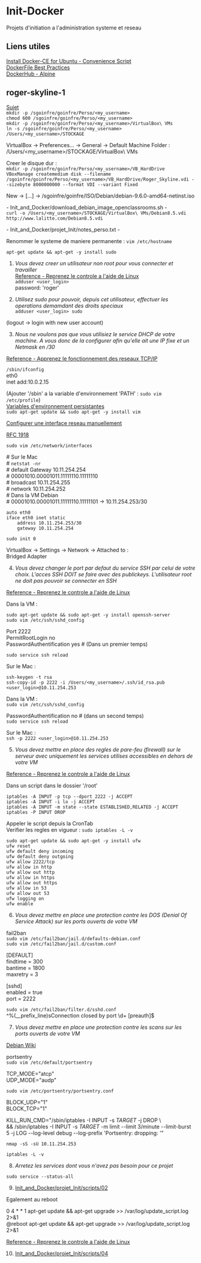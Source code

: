 # Init-Docker
Projets d'initiation a l'administration systeme et reseau

## Liens utiles
[Install Docker-CE for Ubuntu - Convenience Script](https://docs.docker.com/install/linux/docker-ce/ubuntu/#install-using-the-convenience-script)  
[DockerFile Best Practices](https://docs.docker.com/develop/develop-images/dockerfile_best-practices/)  
[DockerHub - Alpine](https://hub.docker.com/_/alpine)  

## roger-skyline-1
[Sujet](https://cdn.intra.42.fr/pdf/pdf/1510/roger-skyline-1.5.fr.pdf)  
`mkdir -p /sgoinfre/goinfre/Perso/<my_username>`  
`chmod 600 /sgoinfre/goinfre/Perso/<my_username>`  
`mkdir -p /sgoinfre/goinfre/Perso/<my_username>/VirtualBox\ VMs`  
`ln -s /sgoinfre/goinfre/Perso/<my_username> /Users/<my_username>/STOCKAGE`  

VirtualBox -\> Preferences... -\> General -\> Default Machine Folder :  
	/Users/<my_username>/STOCKAGE/VirtualBox\ VMs  

Creer le disque dur :  
`mkdir -p /sgoinfre/goinfre/Perso/<my_username>/VB_HardDrive`  
`VBoxManage createmedium disk --filename /sgoinfre/goinfre/Perso/<my_username>/VB_HardDrive/Roger_Skyline.vdi --sizebyte 8000000000 --format VDI --variant Fixed`  

New -\> \[...\] -\> /sgoinfre/goinfre/ISO/Debian/debian-9.6.0-amd64-netinst.iso  


 \- Init\_and\_Docker/download\_debian\_image\_openclassrooms.sh \-  
`curl -o /Users/<my_username>/STOCKAGE/VirtualBox\ VMs/Debian8.5.vdi http://www.lalitte.com/Debian8.5.vdi`  

 \- Init\_and\_Docker/projet\_Init/notes\_perso.txt \-  

Renommer le systeme de maniere permanente : `vim /etc/hostname`  

`apt-get update && apt-get -y install sudo`  

1. _Vous devez creer un utilisateur non root pour vous connecter et travailler_  
[Reference - Reprenez le controle a l'aide de Linux](https://openclassrooms.com/fr/courses/43538-reprenez-le-controle-a-laide-de-linux/39044-les-utilisateurs-et-les-droits)  
`adduser <user_login>`  
password: 'roger'  

2. _Utilisez sudo pour pouvoir, depuis cet utilisateur, effectuer les operations demamdant des droits speciaux_  
`adduser <user_login> sudo`  

(logout -\> login with new user account)  

3. _Nous ne voulons pas que vous utilisiez le service DHCP de votre machine. A vous donc de la configurer afin qu'elle ait une IP fixe et un Netmask en /30_  

[Reference - Apprenez le fonctionnement des reseaux TCP/IP](https://openclassrooms.com/fr/courses/857447-apprenez-le-fonctionnement-des-reseaux-tcp-ip/853668-decoupage-dune-plage-dadresses)  

`/sbin/ifconfig`  
eth0  
	inet add:10.0.2.15  

(Ajouter '/sbin' a la variable d'environnement 'PATH' : `sudo vim /etc/profile`)  
[Variables d'environnement persistantes](https://doc.ubuntu-fr.org/variables_d_environnement#variables_d_environnement_persistantes)  
`sudo apt-get update && sudo apt-get -y install vim`  

[Configurer une interface reseau manuellement](https://wiki.debian.org/fr/NetworkConfiguration)  

[RFC 1918](https://openclassrooms.com/fr/courses/857447-apprenez-le-fonctionnement-des-reseaux-tcp-ip/853441-la-couche-3#/id/r-2152680)  

`sudo vim /etc/network/interfaces`  

\# Sur le Mac  
\# `netstat -nr`  
\# default Gateway 10.11.254.254  
\# 00001010.00001011.11111110.11111110  
\# broadcast 10.11.254.255  
\# network 10.11.254.252  
\# Dans la VM Debian  
\# 00001010.00001011.11111110.11111101 -\>  10.11.254.253/30  

```
auto eth0
iface eth0 inet static
	address 10.11.254.253/30
	gateway 10.11.254.254
```

`sudo init 0`  

VirtualBox -\> Settings -\> Network -\> Attached to :  
	Bridged Adapter  

4. _Vous devez changer le port par defaut du service SSH par celui de votre choix. L'acces SSH DOIT se faire avec des publickeys. L'utilisateur root ne doit pas pouvoir se connecter en SSH_  

[Reference - Reprenez le controle a l'aide de Linux](https://openclassrooms.com/fr/courses/43538-reprenez-le-controle-a-laide-de-linux/41773-la-connexion-securisee-a-distance-avec-ssh#/id/r-2282884)  

Dans la VM :  

`sudo apt-get update && sudo apt-get -y install openssh-server`  
`sudo vim /etc/ssh/sshd_config`  

Port 2222  
PermitRootLogin no  
PasswordAuthentification yes # (Dans un premier temps)  

`sudo service ssh reload`  

Sur le Mac :  

`ssh-keygen -t rsa`  
`ssh-copy-id -p 2222 -i /Users/<my_username>/.ssh/id_rsa.pub <user_login>@10.11.254.253`  

Dans la VM :  
`sudo vim /etc/ssh/sshd_config`  

PasswordAuthentification no # (dans un second temps)  
`sudo service ssh reload`  

Sur le Mac :  
`ssh -p 2222 <user_login>@10.11.254.253`  


5. _Vous devez mettre en place des regles de pare-feu (firewall) sur le serveur avec uniquement les services utilises accessibles en dehors de votre VM_  

[Reference - Reprenez le controle a l'aide de Linux](https://openclassrooms.com/fr/courses/43538-reprenez-le-controle-a-laide-de-linux/42264-analyser-le-reseau-et-filtrer-le-trafic-avec-un-pare-feu#/id/r-42263)  

Dans un script dans le dossier '/root'  
```
iptables -A INPUT -p tcp --dport 2222 -j ACCEPT
iptables -A INPUT -i lo -j ACCEPT
iptables -A INPUT -m state --state ESTABLISHED,RELATED -j ACCEPT
iptables -P INPUT DROP
```

Appeler le script depuis la CronTab  
Verifier les regles en vigueur : `sudo iptables -L -v`  

`sudo apt-get update && sudo apt-get -y install ufw`  
`ufw reset`  
`ufw default deny incoming`  
`ufw default deny outgoing`  
`ufw allow 2222/tcp`  
`ufw allow in http`  
`ufw allow out http`  
`ufw allow in https`  
`ufw allow out https`  
`ufw allow in 53`  
`ufw allow out 53`  
`ufw logging on`  
`ufw enable`  

6. _Vous devez mettre en place une protection contre les DOS (Denial Of Service Attack) sur les ports ouverts de votre VM_  

fail2ban  
`sudo vim /etc/fail2ban/jail.d/defaults-debian.conf`  
`sudo vim /etc/fail2ban/jail.d/custom.conf`  

\[DEFAULT\]  
findtime = 300  
bantime = 1800  
maxretry = 3  

\[sshd\]  
enabled = true  
port = 2222  

`sudo vim /etc/fail2ban/filter.d/sshd.conf`  
	^%(__prefix_line)sConnection closed by <HOST> port \d+ \[preauth\]$  

7. _Vous devez mettre en place une protection contre les scans sur les ports ouverts de votre VM_  

[Debian Wiki](https://wiki.debian-fr.xyz/Portsentry)  

portsentry  
`sudo vim /etc/default/portsentry`  

TCP\_MODE="atcp"  
UDP\_MODE="audp"  

`sudo vim /etc/portsentry/portsentry.conf`  

BLOCK\_UDP="1"  
BLOCK\_TCP="1"  

KILL\_RUN\_CMD="/sbin/iptables -I INPUT -s $TARGET$ -j DROP \  
	&& /sbin/iptables -I INPUT -s $TARGET$ -m limit --limit 3/minute --limit-burst 5 -j LOG --log-level debug --log-prefix 'Portsentry: dropping: '"  


`nmap -sS -sU 10.11.254.253`  

`iptables -L -v`  

8. _Arretez les services dont vous n'avez pas besoin pour ce projet_  

`sudo service --status-all`  


9. [Init\_and\_Docker/projet\_Init/scripts/02](https://github.com/HippopoStar/Init_and_Docker/blob/master/projet_Init/scripts/02)  

Egalement au reboot  

0 4 * * 1 apt-get update && apt-get upgrade >> /var/log/update\_script.log 2>&1  
@reboot apt-get update && apt-get upgrade >> /var/log/update\_script.log 2>&1  

[Reference - Reprenez le controle a l'aide de Linux](https://openclassrooms.com/fr/courses/43538-reprenez-le-controle-a-laide-de-linux/41155-executer-un-programme-a-une-heure-differee#/id/r-41154)  

10. [Init\_and\_Docker/projet\_Init/scripts/04](https://github.com/HippopoStar/Init_and_Docker/blob/master/projet_Init/scripts/04)  

